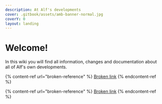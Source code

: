 ```yaml
---
description: At Alf's developments
cover: .gitbook/assets/amb-banner-normal.jpg
coverY: 0
layout: landing
---
```


# Welcome!

In this wiki you will find all information, changes and documentation about all of Alf's own developments.

{% content-ref url="broken-reference" %}
[Broken link](broken-reference)
{% endcontent-ref %}

{% content-ref url="broken-reference" %}
[Broken link](broken-reference)
{% endcontent-ref %}
